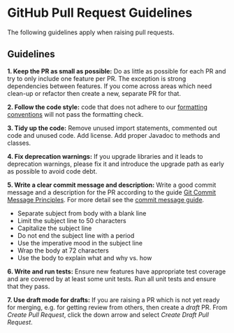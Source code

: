 # GitHub Pull Request Guidelines

The following guidelines apply when raising pull requests.

## Guidelines

**1. Keep the PR as small as possible:** Do as little as possible for each PR and try to only include one feature per PR. The exception is strong dependencies between features. If you come across areas which need clean-up or refactor then create a new, separate PR for that.

**2. Follow the code style:** code that does not adhere to our [formatting conventions](./code_formatting.md) will not pass the formatting check.

**3. Tidy up the code:** Remove unused import statements, commented out code and unused code. Add license. Add proper Javadoc to methods and classes.

**4. Fix deprecation warnings:** If you upgrade libraries and it leads to deprecation warnings, please fix it and introduce the upgrade path as early as possible to avoid code debt.

**5. Write a clear commit message and description:** Write a good commit message and a description for the PR according to the guide [Git Commit Message Principles](https://chris.beams.io/posts/git-commit/). For more detail see the [commit message guide](https://github.com/dhis2/wow-backend/blob/master/guides/git_commit_messages.md).
  * Separate subject from body with a blank line
  * Limit the subject line to 50 characters
  * Capitalize the subject line
  * Do not end the subject line with a period
  * Use the imperative mood in the subject line
  * Wrap the body at 72 characters
  * Use the body to explain what and why vs. how

**6. Write and run tests:** Ensure new features have appropriate test coverage and are covered by at least some unit tests. Run all unit tests and ensure that they pass.

**7. Use draft mode for drafts:** If you are raising a PR which is not yet ready for merging, e.g. for getting review from others, then create a _draft_ PR. From _Create Pull Request_, click the down arrow and select _Create Draft Pull Request_.
